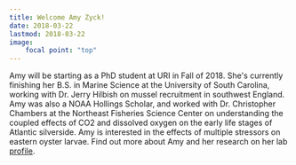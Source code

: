 ```yaml
---
title: Welcome Amy Zyck!
date: 2018-03-22
lastmod: 2018-03-22
image:
    focal point: "top"
---
```



<!--more-->

Amy will be starting as a PhD student at URI in Fall of 2018.  She's currently finishing her B.S. in Marine Science at the University of South Carolina, working with Dr. Jerry Hilbish on mussel recruitment in southwest England. Amy was also a NOAA Hollings Scholar, and worked with Dr. Christopher Chambers at the Northeast Fisheries Science Center on understanding the coupled effects of CO2 and dissolved oxygen on the early life stages of Atlantic silverside.  Amy is interested in the effects of multiple stressors on eastern oyster larvae.  Find out more about Amy and her research on her lab [profile](author/amy-zyck/).  